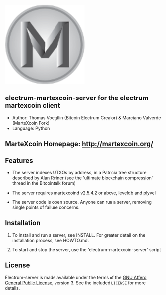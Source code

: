 ![Electrum-MarteXcoin-Server](https://raw.githubusercontent.com/martexcoin/electrum-martexcoin-server/master/martexcoin.png)

electrum-martexcoin-server for the electrum martexcoin client
---------

  * Author: Thomas Voegtlin (Bitcoin Electrum Creator) & Marciano Valverde (MarteXcoin Fork)
  * Language: Python

## MarteXcoin Homepage: http://martexcoin.org/

Features
--------

  * The server indexes UTXOs by address, in a Patricia tree structure
    described by Alan Reiner (see the 'ultimate blockchain
    compression' thread in the Bitcointalk forum)

  * The server requires martexcoind v2.5.4.2 or above, leveldb and plyvel

  * The server code is open source. Anyone can run a server, removing
    single points of failure concerns.

Installation
------------

  1. To install and run a server, see INSTALL. For greater
     detail on the installation process, see HOWTO.md.

  2. To start and stop the server, use the 'electrum-martexcoin-server' script



License
-------

Electrum-server is made available under the terms of the [GNU Affero General
Public License](http://www.gnu.org/licenses/agpl.html), version 3. See the 
included `LICENSE` for more details.
